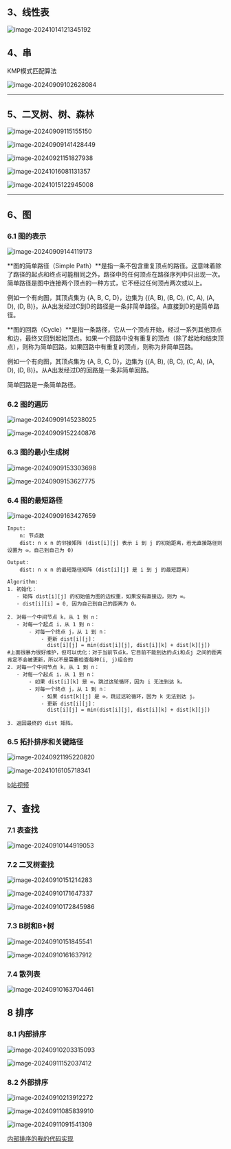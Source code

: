 ## 3、线性表



![image-20241014121345192](img/image-20241014121345192.png)

## 4、串

KMP模式匹配算法

![image-20240909102628084](img/image-20240909102628084.png)

---------------------------------------------------------------

## 5、二叉树、树、森林

![image-20240909115155150](img/image-20240909115155150.png)

![image-20240909141428449](img/image-20240909141428449.png)

![image-20240921151827938](img/image-20240921151827938.png)

![image-20241016081131357](img/image-20241016081131357.png)

![image-20241015122945008](img/image-20241015122945008.png)

-------------------------------------------------------

## 6、图

### 6.1 图的表示

![image-20240909144119173](img/image-20240909144119173.png)



**图的简单路径（Simple Path）**是指一条不包含重复顶点的路径。这意味着除了路径的起点和终点可能相同之外，路径中的任何顶点在路径序列中只出现一次。简单路径是图中连接两个顶点的一种方式，它不经过任何顶点两次或以上。

例如一个有向图，其顶点集为 {A, B, C, D}，边集为 {(A, B), (B, C), (C, A), (A, D), (D, B)}。从A出发经过C到D的路径是一条非简单路径。A直接到D的是简单路径。

**图的回路（Cycle）**是指一条路径，它从一个顶点开始，经过一系列其他顶点和边，最终又回到起始顶点。如果一个回路中没有重复的顶点（除了起始和结束顶点），则称为简单回路。如果回路中有重复的顶点，则称为非简单回路。

例如一个有向图，其顶点集为 {A, B, C, D}，边集为 {(A, B), (B, C), (C, A), (A, D), (D, B)}。从A出发经过D的回路是一条非简单回路。

简单回路是一条简单路径。

### 6.2 图的遍历

![image-20240909145238025](img/image-20240909145238025.png)

![image-20240909152240876](img/image-20240909152240876.png)

### 6.3 图的最小生成树

![image-20240909153303698](img/image-20240909153303698.png)

![image-20240909153627775](img/image-20240909153627775.png)

### 6.4 图的最短路径

![image-20240909163427659](img/image-20240909163427659.png)

```shell
Input:
    n: 节点数
    dist: n x n 的邻接矩阵 (dist[i][j] 表示 i 到 j 的初始距离，若无直接路径则设置为 ∞，自己到自己为 0)

Output:
    dist: n x n 的最短路径矩阵 (dist[i][j] 是 i 到 j 的最短距离)

Algorithm:
1. 初始化：
   - 矩阵 dist[i][j] 的初始值为图的边权重，如果没有直接边，则为 ∞。
   - dist[i][i] = 0, 因为自己到自己的距离为 0。

2. 对每一个中间节点 k，从 1 到 n：
   - 对每一个起点 i，从 1 到 n：
       - 对每一个终点 j，从 1 到 n：
           - 更新 dist[i][j]：
             dist[i][j] = min(dist[i][j], dist[i][k] + dist[k][j])
#上面很暴力很好维护，但可以优化：对于当前节点k，它目前不能到达的点i和点j 之间的距离肯定不会被更新，所以不是需要检查每种(i, j)组合的
2. 对每一个中间节点 k，从 1 到 n：
   - 对每一个起点 i，从 1 到 n：
       - 如果 dist[i][k] 是 ∞，跳过这轮循环，因为 i 无法到达 k。
       - 对每一个终点 j，从 1 到 n：
           - 如果 dist[k][j] 是 ∞，跳过这轮循环，因为 k 无法到达 j。
           - 更新 dist[i][j]：
             dist[i][j] = min(dist[i][j], dist[i][k] + dist[k][j])

3. 返回最终的 dist 矩阵。

```



### 6.5 拓扑排序和关键路径

![image-20240921195220820](img/image-20240921195220820.png)

![image-20241016105718341](img/image-20241016105718341.png)

[b站视频](https://www.bilibili.com/video/BV1DD4y1h7ac/?spm_id_from=333.337.search-card.all.click&vd_source=2173cb93b451f2278a1c87becf3ef529)

## 7、查找

### 7.1 表查找

![image-20240910144919053](img/image-20240910144919053.png)

### 7.2 二叉树查找

![image-20240910151214283](img/image-20240910151214283.png)

![image-20240910171647337](img/image-20240910171647337.png)

![image-20240910172845986](img/image-20240910172845986.png)

### 7.3 B树和B+树

![image-20240910151845541](img/image-20240910151845541.png)

![image-20240910161637912](img/image-20240910161637912.png)

### 7.4 散列表

![image-20240910163704461](img/image-20240910163704461.png)

## 8 排序

### 8.1 内部排序

![image-20240910203315093](img/image-20240910203315093.png)

![image-20240911152037412](img/image-20240911152037412.png)



### 8.2 外部排序

![image-20240910213912272](img/image-20240910213912272.png)

![image-20240911085839910](img/image-20240911085839910.png)

![image-20240911091541309](img/image-20240911091541309.png)

[内部排序的我的代码实现](code/MySort.java)
